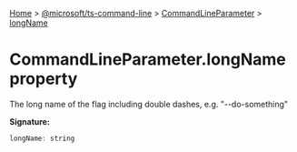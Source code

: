 [Home](./index) &gt; [@microsoft/ts-command-line](./ts-command-line.md) &gt; [CommandLineParameter](./ts-command-line.commandlineparameter.md) &gt; [longName](./ts-command-line.commandlineparameter.longname.md)

# CommandLineParameter.longName property

The long name of the flag including double dashes, e.g. "--do-something"

**Signature:**
```javascript
longName: string
```
